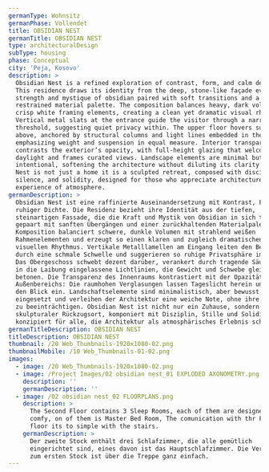 ```yaml
---
germanType: Wohnsitz
germanPhase: Vollendet
title: OBSIDIAN NEST
germanTitle: OBSIDIAN NEST
type: architecturalDesign
subType: housing
phase: Conceptual
city: 'Peja, Kosovo'
description: >
  Obsidian Nest is a refined exploration of contrast, form, and calm density.
  This residence draws its identity from the deep, stone-like façade evoking the
  strength and mystique of obsidian paired with soft transitions and a
  restrained material palette. The composition balances heavy, dark volumes with
  crisp white framing elements, creating a clean yet dramatic visual rhythm.
  Vertical metal slats at the entrance guide the visitor through a narrow
  threshold, suggesting quiet privacy within. The upper floor hovers subtly
  above, anchored by structural columns and light lines embedded in the soffit,
  emphasizing weight and suspension in equal measure. Interior transparency
  contrasts the exterior’s opacity, with full-height glazing that welcomes
  daylight and frames curated views. Landscape elements are minimal but
  intentional, softening the architecture without diluting its clarity. Obsidian
  Nest is not just a home it is a sculpted retreat, composed with discipline,
  silence, and solidity, designed for those who appreciate architecture as an
  experience of atmosphere.
germanDescription: >
  Obsidian Nest ist eine raffinierte Auseinandersetzung mit Kontrast, Form und
  ruhiger Dichte. Die Residenz bezieht ihre Identität aus der tiefen,
  steinartigen Fassade, die die Kraft und Mystik von Obsidian in sich trägt,
  gepaart mit sanften Übergängen und einer zurückhaltenden Materialpalette. Die
  Komposition balanciert schwere, dunkle Volumen mit strahlend weißen
  Rahmenelementen und erzeugt so einen klaren und zugleich dramatischen
  visuellen Rhythmus. Vertikale Metalllamellen am Eingang leiten den Besucher
  durch eine schmale Schwelle und suggerieren so ruhige Privatsphäre im Inneren.
  Das Obergeschoss schwebt dezent darüber, verankert durch tragende Säulen und
  in die Laibung eingelassene Lichtlinien, die Gewicht und Schwebe gleichermaßen
  betonen. Die Transparenz des Innenraums kontrastiert mit der Opazität des
  Außenbereichs: Die raumhohen Verglasungen lassen Tageslicht herein und rahmen
  den Blick ein. Landschaftselemente sind minimalistisch, aber bewusst
  eingesetzt und verleihen der Architektur eine weiche Note, ohne ihre Klarheit
  zu beeinträchtigen. Obsidian Nest ist nicht nur ein Zuhause, sondern ein
  skulpturaler Rückzugsort, komponiert mit Disziplin, Stille und Solidität,
  konzipiert für alle, die Architektur als atmosphärisches Erlebnis schätzen.
germanTitleDescription: OBSIDIAN NEST
titleDescription: OBSIDIAN NEST
thumbnail: /20 Web_Thumbnails-1920x1080-02.png
thumbnailMobile: /10 Web_Thumbnails-01-02.png
images:
  - image: /20 Web_Thumbnails-1920x1080-02.png
  - image: /Project Images/02 obsidian nest_01 EXPLODED AXONOMETRY.png
    description: ''
    germanDescription: ''
  - image: /02 obsidian nest_02 FLOORPLANS.png
    description: >
      The Second Floor contains 3 Sleep Rooms, each of them are designed to be
      comfy, on of them is Master Bed Room, The comunication with thr First
      floor its to simple with the stairs.
    germanDescription: >
      Der zweite Stock enthält drei Schlafzimmer, die alle gemütlich
      eingerichtet sind, eines davon ist das Hauptschlafzimmer. Die Verbindung
      zum ersten Stock ist über die Treppe ganz einfach.
---
```


